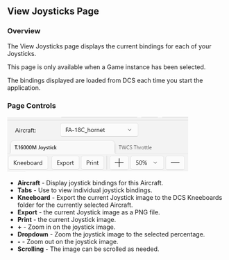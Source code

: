 ﻿## View Joysticks Page

### Overview

The View Joysticks page displays the current bindings for each of your Joysticks.

This page is only available when a Game instance has been selected.

The bindings displayed are loaded from DCS each time you start the application.

### Page Controls

![Page Controls](ViewJoysticksMenu.png)

- **Aircraft** - Display joystick bindings for this Aircraft.
- **Tabs** - Use to view individual joystick bindings.
- **Kneeboard** - Export the current Joystick image to the DCS Kneeboards folder for the currently selected Aircraft.
- **Export** - the current Joystick image as a PNG file.
- **Print** - the current Joystick image.
- **+** - Zoom in on the joystick image.
- **Dropdown** - Zoom the joystick image to the selected percentage.
- **-** - Zoom out on the joystick image.
- **Scrolling** - The image can be scrolled as needed. 